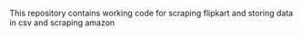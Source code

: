 This repository contains working code for scraping flipkart and storing data in csv and scraping amazon 
